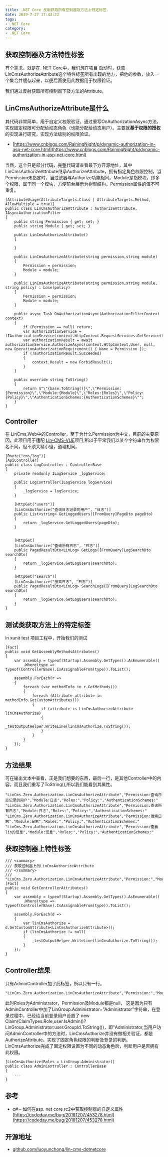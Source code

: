 ```yaml
---
title: .NET Core 反射获取所有控制器及方法上特定标签.
date: 2019-7-27 17:43:22
tags:
- .NET Core
category:
- .NET Core
---
```


## 获取控制器及方法特性标签

有个需求，就是在. NET Core中，我们想在项目 启动时，获取LinCmsAuthorizeAttribute这个特性标签所有出现的地方，把他的参数，放入一个集合并缓存起来，以便后面使用此数据用于权限验证。

我们通过反射获取所有控制器下及方法的Attribute。

<!-- more -->

## LinCmsAuthorizeAttribute是什么
其代码非常简单，用于自定义权限验证，通过重写OnAuthorizationAsync方法，实现固定权限可分配给动态角色（也能分配给动态用户）。主要就**基于权限的授权**的实现进行研究，实现方法级别的权限验证。
- [https://www.cnblogs.com/RainingNight/p/dynamic-authorization-in-asp-net-core.html](https://www.cnblogs.com/RainingNight/p/dynamic-authorization-in-asp-net-core.html)

当然，这个只是部分代码，完整代码请查看最下方开源地址，其中LinCmsAuthorizeAttribute继承AuthorizeAttribute，拥有指定角色权限控制，当Permission未指定时，当过滤器与Authorize功能相同。Module是指模块，即多个权限，属于同一个模块，方便前台展示为树型结构。Permission属性的值不可重复。


```
[AttributeUsage(AttributeTargets.Class | AttributeTargets.Method, AllowMultiple = true)]
public class LinCmsAuthorizeAttribute : AuthorizeAttribute, IAsyncAuthorizationFilter
{
    public string Permission { get; set; }
    public string Module { get; set; }

    public LinCmsAuthorizeAttribute()
    {

    }

    public LinCmsAuthorizeAttribute(string permission,string module)
    {
        Permission = permission;
        Module = module;
    }

    public LinCmsAuthorizeAttribute(string permission,string module, string policy) : base(policy)
    {
        Permission = permission;
        Module = module;
    }

    public async Task OnAuthorizationAsync(AuthorizationFilterContext context)
    {
        if (Permission == null) return;
        var authorizationService = (IAuthorizationService)context.HttpContext.RequestServices.GetService(typeof(IAuthorizationService));
        var authorizationResult = await authorizationService.AuthorizeAsync(context.HttpContext.User, null, new OperationAuthorizationRequirement() { Name = Permission });
        if (!authorizationResult.Succeeded)
        {
            context.Result = new ForbidResult();
        }
    }

    public override string ToString()
    {
        return $"\"{base.ToString()}\",\"Permission:{Permission}\",\"Module:{Module}\",\"Roles:{Roles}\",\"Policy:{Policy}\",\"AuthenticationSchemes:{AuthenticationSchemes}\"";
    }
}
```
## Controller
在 LinCms.Web中的Controller，至于为什么Permission为中文，目前的主要原因，此项目用于适配 [Lin-CMS-VUE](https://github.com/TaleLin/lin-cms-vue)项目,所以于平常我们以某个字符串作为权限名不同，但不须大精小怪，道理相同。

```
[Route("cms/log")]
[ApiController]
public class LogController : ControllerBase
{
    private readonly ILogService _logService;

    public LogController(ILogService logService)
    {
        _logService = logService;
    }

    [HttpGet("users")]
    [LinCmsAuthorize("查询日志记录的用户", "日志")]
    public List<string> GetLoggedUsers([FromQuery]PageDto pageDto)
    {
        return _logService.GetLoggedUsers(pageDto);
    }

 
    [HttpGet]
    [LinCmsAuthorize("查询所有日志", "日志")]
    public PagedResultDto<LinLog> GetLogs([FromQuery]LogSearchDto searchDto)
    {
        return _logService.GetLogUsers(searchDto);
    }

    [HttpGet("search")]
    [LinCmsAuthorize("搜索日志", "日志")]
    public PagedResultDto<LinLog> SearchLogs([FromQuery]LogSearchDto searchDto)
    {
        return _logService.GetLogUsers(searchDto);
    }
}
```
## 测试类获取方法上的特定标签
in xunit test 项目工程中，开始我们的测试

```
[Fact]
public void GetAssemblyMethodsAttributes()
{
    var assembly = typeof(Startup).Assembly.GetTypes().AsEnumerable()
        .Where(type => typeof(ControllerBase).IsAssignableFrom(type)).ToList();

    assembly.ForEach(r =>
    {
        foreach (var methodInfo in r.GetMethods())
        {
            foreach (Attribute attribute in methodInfo.GetCustomAttributes())
            {
                if (attribute is LinCmsAuthorizeAttribute linCmsAuthorize)
                {
                    _testOutputHelper.WriteLine(linCmsAuthorize.ToString());
                }
            }
        }
    });
}    
```
## 方法结果
可在输出文本中查看，正是我们想要的东西，最后一行，是其他Controller中的内容，而且我们重写了ToString(),所以我们能看到其属性。

```
"LinCms.Zero.Authorization.LinCmsAuthorizeAttribute","Permission:查询日志记录的用户","Module:日志","Roles:","Policy:","AuthenticationSchemes:"
"LinCms.Zero.Authorization.LinCmsAuthorizeAttribute","Permission:查询所有日志","Module:日志","Roles:","Policy:","AuthenticationSchemes:"
"LinCms.Zero.Authorization.LinCmsAuthorizeAttribute","Permission:搜索日志","Module:日志","Roles:","Policy:","AuthenticationSchemes:"
"LinCms.Zero.Authorization.LinCmsAuthorizeAttribute","Permission:查看lin的信息","Module:信息","Roles:","Policy:","AuthenticationSchemes:"

```

## 获取控制器上特性标签
```
/// <summary>
/// 获取控制器上的LinCmsAuthorizeAttribute
/// </summary>
/// "LinCms.Zero.Authorization.LinCmsAuthorizeAttribute","Permission:","Module:","Roles:Administrator","Policy:","AuthenticationSchemes:"
[Fact]
public void GetControllerAttributes()
{
    var assembly = typeof(Startup).Assembly.GetTypes().AsEnumerable()
        .Where(type => typeof(ControllerBase).IsAssignableFrom(type)).ToList();

    assembly.ForEach(d =>
    {
        var linCmsAuthorize = d.GetCustomAttribute<LinCmsAuthorizeAttribute>();
        if (linCmsAuthorize != null)
        {
            _testOutputHelper.WriteLine(linCmsAuthorize.ToString());
        }
    });
}
```

## Controller结果
只有AdminController加了此标签，所以只有一行。
```
"LinCms.Zero.Authorization.LinCmsAuthorizeAttribute","Permission:","Module:","Roles:Administrator","Policy:","AuthenticationSchemes:"
```

此时Roles为Administrator，Permission及Module都是null，
这是因为只有AdminController中加了LinGroup.Administrator="Administrator"字符串，在登录过程中，已经给当前登录用户设置了 new Claim(ClaimTypes.Role,user.IsAdmin()?LinGroup.Administrator:user.GroupId.ToString())，即"Administrator,当用户访问AdminController中的方法时，LinCmsAuthorize并没有做相关验证，都是AuthorizeAttribute，实现了固定角色权限的判断及登录的判断。LinCmsAuthorize完成了固定权限设置为不同的动态角色后，判断用户是否拥有此权限。
```
[LinCmsAuthorize(Roles = LinGroup.Administrator)]
public class AdminController : ControllerBase
{
    ...
}
```



## 参考
- c# – 如何在asp. net core rc2中获取控制器的自定义属性 [https://codeday.me/bug/20181207/453278.html](https://codeday.me/bug/20181207/453278.html)



## 开源地址
- [github.com/luoyunchong/lin-cms-dotnetcore](github.com/luoyunchong/lin-cms-dotnetcore)

